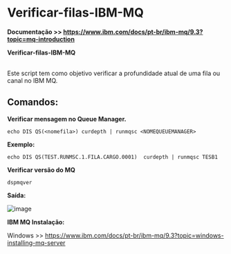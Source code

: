 # Verificar-filas-IBM-MQ

<strong>Documentação >> https://www.ibm.com/docs/pt-br/ibm-mq/9.3?topic=mq-introduction</strong>

<strong> Verificar-filas-IBM-MQ </strong>  
<br>
<p> Este script tem como objetivo verificar a profundidade atual de uma fila ou canal no IBM MQ. </p>

<h2>Comandos:</h2>

<strong> Verificar mensagem no Queue Manager. </strong> 
```
echo DIS QS(<nomefila>) curdepth | runmqsc <NOMEQUEUEMANAGER>
```
<strong> Exemplo: </strong> 
```
echo DIS QS(TEST.RUNMSC.1.FILA.CARGO.0001)  curdepth | runmqsc TESB1
```
<strong>Verificar versão do MQ </strong> 
```
dspmqver
```
<strong> Saída: </strong> 

![image](https://github.com/oanderoficial/Verificar-filas-IBM-MQ/assets/32654298/8f190d4c-485e-4092-8f4b-df149fd6e31f)

<strong> IBM MQ Instalação: </strong>

Windows >> https://www.ibm.com/docs/pt-br/ibm-mq/9.3?topic=windows-installing-mq-server
